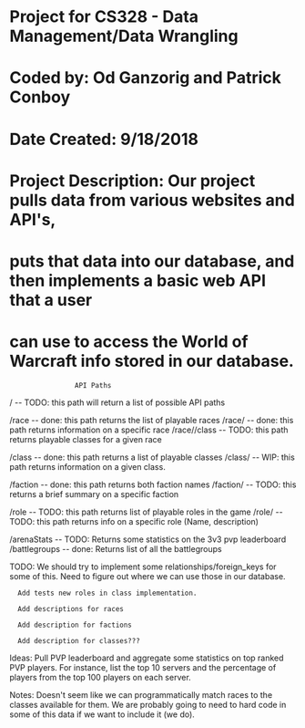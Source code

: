 # Project for CS328 - Data Management/Data Wrangling
# Coded by: Od Ganzorig and Patrick Conboy
# Date Created: 9/18/2018
# Project Description: Our project pulls data from various websites and API's,
# puts that data into our database, and then implements a basic web API that a user
# can use to access the World of Warcraft info stored in our database.


                    API Paths

/ -- TODO: this path will return a list of possible API paths

/race -- done: this path returns the list of playable races
/race/<raceName> -- done: this path returns information on a specific race
/race/<raceName>/class -- TODO: this path returns playable classes for a given race

/class -- done: this path returns a list of playable classes
/class/<className> -- WIP: this path returns information on a given class.

/faction -- done: this path returns both faction names
/faction/<factionName> -- TODO: this returns a brief summary on a specific faction

/role -- TODO: this path returns list of playable roles in the game
/role/<roleName> -- TODO: this path returns info on a specific role (Name, description)

/arenaStats -- TODO: Returns some statistics on the 3v3 pvp leaderboard
/battlegroups -- done: Returns list of all the battlegroups

TODO: We should try to implement some relationships/foreign_keys for some of this. Need to
      figure out where we can use those in our database.

      Add tests new roles in class implementation.

      Add descriptions for races

      Add description for factions

      Add description for classes???

Ideas: Pull PVP leaderboard and aggregate some statistics on top ranked PVP players. For instance, list the top 10 servers and the percentage of players from the top 100 players on each server.

Notes: Doesn't seem like we can programmatically match races to the classes available for them. We are probably going to need to hard code in some of this data if we want to include it (we do).